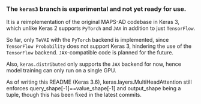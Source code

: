 ### The `keras3` branch is **experimental** and not yet ready for use.

It is a reimplementation of the original MAPS-AD codebase in Keras 3, which unlike Keras 2 supports `PyTorch` and `JAX` in addition to just `TensorFlow`.

So far, only `TeVAE` with the `PyTorch` backend is implemented, since `TensorFlow Probability` does not support Keras 3, hindering the use of the `TensorFlow` backend.
`JAX`-compatible code is planned for the future.

Also, `keras.distributed` only supports the `JAX` backend for now, hence model training can only run on a single GPU.

As of writing this README (Keras 3.6), keras.layers.MultiHeadAttention still enforces query_shape[-1]==value_shape[-1] and output_shape being a tuple, though this has been fixed in the latest commits.
